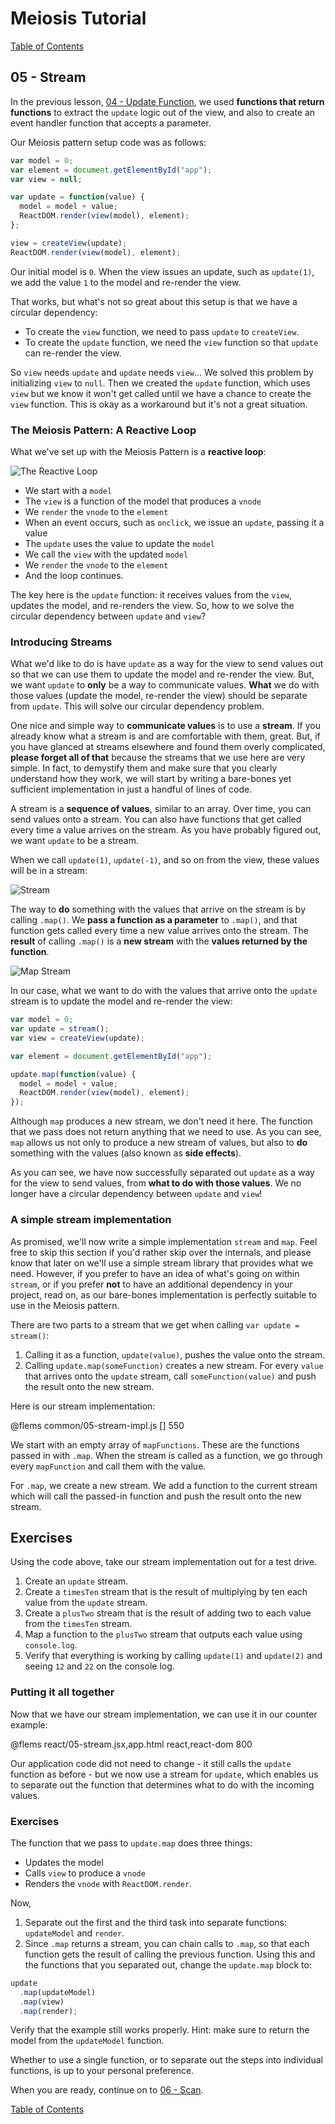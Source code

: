 # Meiosis Tutorial

[Table of Contents](toc.html)

## 05 - Stream

In the previous lesson, [04 - Update Function](04-update-function-react.html), we used
**functions that return functions** to extract the `update` logic out of the view, and also to
create an event handler function that accepts a parameter.

Our Meiosis pattern setup code was as follows:

```js
var model = 0;
var element = document.getElementById("app");
var view = null;

var update = function(value) {
  model = model + value;
  ReactDOM.render(view(model), element);
};

view = createView(update);
ReactDOM.render(view(model), element);
```

Our initial model is `0`. When the view issues an update, such as `update(1)`, we add the value
`1` to the model and re-render the view.

That works, but what's not so great about this setup is that we have a circular dependency:

- To create the `view` function, we need to pass `update` to `createView`.
- To create the `update` function, we need the `view` function so that `update` can re-render
the view.

So `view` needs `update` and `update` needs `view`... We solved this problem by initializing
`view` to `null`. Then we created the `update` function, which uses `view` but we know it won't
get called until we have a chance to create the `view` function. This is okay as a workaround but
it's not a great situation.

### The Meiosis Pattern: A Reactive Loop

What we've set up with the Meiosis Pattern is a **reactive loop**:

![The Reactive Loop](05-stream-04.svg)

- We start with a `model`
- The `view` is a function of the model that produces a `vnode`
- We `render` the `vnode` to the `element`
- When an event occurs, such as `onclick`, we issue an `update`, passing it a value
- The `update` uses the value to update the `model`
- We call the `view` with the updated `model`
- We `render` the `vnode` to the `element`
- And the loop continues.

The key here is the `update` function: it receives values from the `view`, updates the model, and
re-renders the view. So, how to we solve the circular dependency between `update` and `view`?

### Introducing Streams

What we'd like to do is have `update` as a way for the view to send values out so that we can use
them to update the model and re-render the view. But, we want `update` to **only** be a way to
communicate values. **What** we do with those values (update the model, re-render the view) should
be separate from `update`. This will solve our circular dependency problem.

One nice and simple way to **communicate values** is to use a **stream**. If you already know what
a stream is and are comfortable with them, great. But, if you have glanced at streams elsewhere and
found them overly complicated, **please forget all of that** because the streams that we use here
are very simple. In fact, to demystify them and make sure that you clearly understand how they
work, we will start by writing a bare-bones yet sufficient implementation in just a handful of
lines of code.

A stream is a **sequence of values**, similar to an array. Over time, you can send values onto
a stream. You can also have functions that get called every time a value arrives on the stream.
As you have probably figured out, we want `update` to be a stream.

When we call `update(1)`, `update(-1)`, and so on from the view, these values will be in a stream:

![Stream](05-stream-02.svg)

The way to **do** something with the values that arrive on the stream is by calling `.map()`. We
**pass a function as a parameter** to `.map()`, and that function gets called every time a new
value arrives onto the stream. The **result** of calling `.map()` is a **new stream** with the
**values returned by the function**.

![Map Stream](05-stream-03.svg)

In our case, what we want to do with the values that arrive onto the `update` stream is to
update the model and re-render the view:

```js
var model = 0;
var update = stream();
var view = createView(update);

var element = document.getElementById("app");

update.map(function(value) {
  model = model + value;
  ReactDOM.render(view(model), element);
});
```

Although `map` produces a new stream, we don't need it here. The function that we pass does not
return anything that we need to use. As you can see, `map` allows us not only to produce a new
stream of values, but also to **do** something with the values (also known as **side effects**).

As you can see, we have now successfully separated out `update` as a way for the view to send
values, from **what to do with those values**. We no longer have a circular dependency between
`update` and `view`!

### A simple stream implementation

As promised, we'll now write a simple implementation `stream` and `map`. Feel free to skip this
section if you'd rather skip over the internals, and please know that later on we'll use a
simple stream library that provides what we need. However, if you prefer to have an idea of
what's going on within `stream`, or if you prefer **not** to have an additional dependency in
your project, read on, as our bare-bones implementation is perfectly suitable to use in the
Meiosis pattern.

There are two parts to a stream that we get when calling `var update = stream()`:

1. Calling it as a function, `update(value)`, pushes the value onto the stream.
1. Calling `update.map(someFunction)` creates a new stream. For every `value` that arrives
onto the `update` stream, call `someFunction(value)` and push the result onto the new stream.

Here is our stream implementation:

@flems common/05-stream-impl.js [] 550

We start with an empty array of `mapFunctions`. These are the functions passed in with `.map`.
When the stream is called as a function, we go through every `mapFunction` and call them with
the value.

For `.map`, we create a new stream. We add a function to the current stream which will call
the passed-in function and push the result onto the new stream.

## Exercises

Using the code above, take our stream implementation out for a test drive.

1. Create an `update` stream.
1. Create a `timesTen` stream that is the result of multiplying by ten each value from the
`update` stream.
1. Create a `plusTwo` stream that is the result of adding two to each value from the
`timesTen` stream.
1. Map a function to the `plusTwo` stream that outputs each value using `console.log`.
1. Verify that everything is working by calling `update(1)` and `update(2)` and seeing
`12` and `22` on the console log.

### Putting it all together

Now that we have our stream implementation, we can use it in our counter example:

@flems react/05-stream.jsx,app.html react,react-dom 800

Our application code did not need to change - it still calls the `update` function as before - but
we now use a stream for `update`, which enables us to separate out the function that determines
what to do with the incoming values.

### Exercises

The function that we pass to `update.map` does three things:

- Updates the model
- Calls `view` to produce a `vnode`
- Renders the `vnode` with `ReactDOM.render`.

Now,

1. Separate out the first and the third task into separate functions: `updateModel` and `render`.
1. Since `.map` returns a stream, you can chain calls to `.map`, so that each function gets the
result of calling the previous function. Using this and the functions that you separated out,
change the `update.map` block to:

```js
update
  .map(updateModel)
  .map(view)
  .map(render);
```

Verify that the example still works properly. Hint: make sure to return the model from the
`updateModel` function.

Whether to use a single function, or to separate out the steps into individual functions, is up
to your personal preference.

When you are ready, continue on to [06 - Scan](06-scan-react.html).

[Table of Contents](toc.html)
